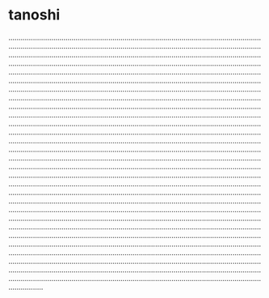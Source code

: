# tanoshi
.............................................................................................................................................................................................................................................................................................................................................................................................................................................................................................................................................................................................................................................................................................................................................................................................................................................................................................................................................................................................................................................................................................................................................................................................................................................................................................................................................................................................................................................................................................................................................................................................................................................................................................................................................................................................................................................................................................................................................................................................................................................................................................................................................................................................................................................................................................................................................................................................................................................................................................................................................................................................................................................................................................................................................................................................................................................................................................................................................................................................................................................................................................................................................................................................................................................................................................................................................................................................................................................................................................................................................................................................................................................................................................................................................................